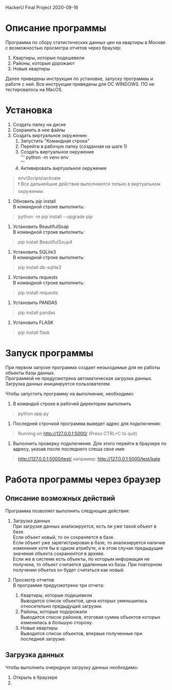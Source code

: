 HackerU Final Project
2020-09-16

# Описание программы
Программа по сбору статистических данных цен на квартиры в Москве с возможностью просмотра отчетов через браузер:
1. Квартиры, которые подешевели
1. Районы, которые дорожают
1. Новые квартиры

Далее приведены инструкции по установке, запуску программы и работе с ней. 
Все инструкции приведены для ОС WINDOWS.
ПО не тестировалось на MacOS.

# Установка
1. Создать папку на диске
1. Сохранить в нее файлы
1. Создать виртуальное окружение:    
    1. Запустить "Командная строка"    
    1. Перейти в рабочую папку (созданная на шаге 1)    
    1. Создать виртуальное окружение    
    '''
        python -m venv env    
    '''
    1. Активировать виртуальное окружение    
> env\Scripts\activate    
:exclamation: Все дальнейшие действия выполняются только в виртуальном окружении.    
1. Обновить pip install    
В командной строке выполнить:    
> python -m pip install --upgrade pip    
1. Установить BeautifulSoap    
В командной строке выполнить:    
> pip install BeautifulSoup4    
1. Установить SQLite3    
В командной строке выполнить:    
> pip install db-sqlite3    
1. Установить requests    
В командной строке выполнить:    
> pip install requests    
1. Установить PANDAS    
> pip install pandas    
1. Установить FLASK    
> pip install flask    
    
# Запуск программы    
При первом запуске программа создает неоьходимые для ее работы объекты базы данных.    
Программой не предусмотрена автоматическая загрузка данных. Загрузка данных инициируется пользователем.    
    
Чтобы запустить программу на выполнение, необходимо:    
1. В командой строке в рабочей директории выполнить    
> python app.py    
1. Последней строчкой программа выведет адрес для подключения:
> Running on http://127.0.0.1:5000/ (Press CTRL+C to quit)
1. Выполнить проверку подключения. Для этого перейти в браузере по адресу, указав после последнего слеша свое имя:
> http://127.0.0.1:5000/test/
например:
> http://127.0.0.1:5000/test/kate

    
# Работа программы через браузер    
## Описание возможных действий    
Программа позволяет выполнить следующие действия:    
1. Загрузка данных    
При загрузке данных анализируется, есть ли уже такой объект в базе.    
Если объект новый, то он сохраняется в базе.    
Если объект уже зарегистрирован в базе, то анализируется наличие изменения хотя бы в одном атрибуте, и в этом случае предыдущие значения объекта сохранюятся в архиве.    
Если же в системе есть объекты, по которым информация не получена, то объект считается удаленным из базы. При повторном получении объетка он будет считаться как новый.    
    
1. Просмотр отчетов    
В программе предусмотрено три отчета:    
    1. Квартиры, которые подешевели    
Выводится список объектов, цена которых уменьшилась относительно предыдущей загрузки.    
    1. Районы, которые подорожали    
Выводится список районов, итоговая сумма объектов которых изменилась в большую сторону.    
    1. Новые квартиры    
Выводится список объектов, впервые полученные при последней загрузке.    
    
## Загрузка данных    
Чтобы выполнить очередную загрузку данных необходимо:    
1. Открыть в браузере
1. 
 




